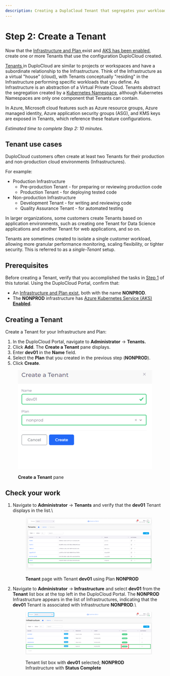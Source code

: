 ```yaml
---
description: Creating a DuploCloud Tenant that segregates your workloads
---
```


# Step 2: Create a Tenant

Now that the [Infrastructure and Plan ](step-1-infrastructure.md)exist and [AKS has been enabled](step-1-infrastructure.md#enabling-the-aks-kubernetes-cluster), create one or more Tenants that use the configuration DuploCloud created.

[Tenants ](../../welcome-to-duplocloud/duplocloud-common-components/tenant.md)in DuploCloud are similar to projects or workspaces and have a subordinate relationship to the Infrastructure. Think of the Infrastructure as a virtual "house" (cloud), with Tenants conceptually "residing" in the Infrastructure performing specific workloads that you define. As Infrastructure is an abstraction of a Virtual Private Cloud. Tenants abstract the segregation created by a [Kubernetes Namespace](https://kubernetes.io/docs/concepts/overview/working-with-objects/namespaces/), although Kubernetes Namespaces are only one component that Tenants can contain.

In Azure, Microsoft cloud features such as Azure resource groups, Azure managed identity, Azure application security groups (ASG), and KMS keys are exposed in Tenants, which reference these feature configurations.

_Estimated time to complete Step 2: 10 minutes._

## Tenant use cases

DuploCloud customers often create at least two Tenants for their production and non-production cloud environments (Infrastructures).&#x20;

For example:

* Production Infrastructure &#x20;
  * Pre-production Tenant - for preparing or reviewing production code
  * Production Tenant - for deploying tested code&#x20;
* Non-production Infrastructure
  * Development Tenant - for writing and reviewing code
  * Quality Assurance Tenant - for automated testing

In larger organizations, some customers create Tenants based on application environments, such as creating one Tenant for Data Science applications and another Tenant for web applications, and so on.&#x20;

Tenants are sometimes created to isolate a single customer workload, allowing more granular performance monitoring, scaling flexibility, or tighter security. This is referred to as a _single-Tenant_ setup.

## Prerequisites

Before creating a Tenant, verify that you accomplished the tasks in [Step 1](step-1-infrastructure.md) of this tutorial. Using the DuploCloud Portal, confirm that:

* An [Infrastructure and Plan exist](step-1-infrastructure.md), both with the name **NONPROD**.
* The **NONPROD** infrastructure has [Azure Kubernetes Service (AKS) **Enabled**](step-1-infrastructure.md#enabling-the-aks-kubernetes-cluster).&#x20;

## Creating a Tenant&#x20;

Create a Tenant for your Infrastructure and Plan:

1. In the DuploCloud Portal, navigate to **Administrator** -> **Tenants.**
2. Click **Add**. The **Create a Tenant** pane displays.
3. Enter **dev01** in the **Name** field.&#x20;
4. Select the **Plan** that you created in the previous step (**NONPROD**).
5. Click **Create**.

<div align="left">

<figure><img src="../../.gitbook/assets/Azure_GS_Tenant_1_Create_a_Tenant.png" alt=""><figcaption><p><strong>Create a Tenant</strong> pane</p></figcaption></figure>

</div>

## Check your work

1.  Navigate to **Administrator** -> **Tenants** and verify that the **dev01** Tenant displays in the list.\


    <figure><img src="../../.gitbook/assets/Azure_GS_Tenant_2_Verify (1).png" alt=""><figcaption><p><strong>Tenant</strong> page with Tenant <strong>dev01</strong> using Plan <strong>NONPROD</strong></p></figcaption></figure>
2.  Navigate to **Administrator** -> **Infrastructure** and select **dev01** from the **Tenant** list box at the top left in the DuploCloud Portal. The **NONPROD** Infrastructure appears in the list of Infrastructures, indicating that the **dev01** Tenant is associated with Infrastructure **NONPROD**.\


    <figure><img src="../../.gitbook/assets/Azure_GS_Tenant_3_Verify.png" alt=""><figcaption><p>Tenant list box with <strong>dev01</strong> selected; <strong>NONPROD</strong> Infrastructure with <strong>Status Complete</strong> </p></figcaption></figure>





